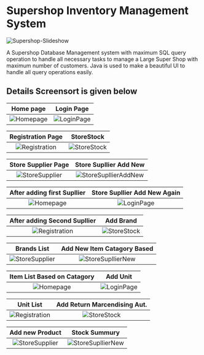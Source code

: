 # Supershop Inventory Management System

![Supershop-Slideshow](https://github.com/Shawon-Lodh/Supershop-Management-System/blob/master/Overview_screensort/Total_software_Slideshow.gif)

A Supershop Database Management system with maximum SQL query operation to handle all necessary tasks to manage a Large Super Shop with maximum number of customers. Java is used to make a beautiful UI to handle all query operations easily.

## Details Screensort is given below

Home page                  |  Login Page
:-------------------------:|:-------------------------:
![Homepage](https://github.com/Shawon-Lodh/Supershop-Management-System/blob/master/Overview_screensort/Image_no_1_HomePage.png)  |  ![LoginPage](https://github.com/Shawon-Lodh/Supershop-Management-System/blob/master/Overview_screensort/Image_no_2_LoginPage.png)

Registration Page          |  StoreStock
:-------------------------:|:-------------------------:
![Registration](https://github.com/Shawon-Lodh/Supershop-Management-System/blob/master/Overview_screensort/Image_no_3_Registration.png)  |  ![StoreStock](https://github.com/Shawon-Lodh/Supershop-Management-System/blob/master/Overview_screensort/Image_no_4_StoreStock.png)

Store Supplier Page        |  Store Supllier Add New
:-------------------------:|:-------------------------:
![StoreSupplier](https://github.com/Shawon-Lodh/Supershop-Management-System/blob/master/Overview_screensort/Image_no_5_StoreSupplier.png)  |  ![StoreSupllierAddNew](https://github.com/Shawon-Lodh/Supershop-Management-System/blob/master/Overview_screensort/Image_no_6_StoreSupllierNew.png)

After adding first Supllier|  Store Supllier Add New Again
:-------------------------:|:-------------------------:
![Homepage](https://github.com/Shawon-Lodh/Supershop-Management-System/blob/master/Overview_screensort/Image_no_7_StoreSupllier.png)  |  ![LoginPage](https://github.com/Shawon-Lodh/Supershop-Management-System/blob/master/Overview_screensort/Image_no_8_StoreSupllierNew.png)

After adding Second Supllier|  Add Brand
:--------------------------:|:-------------------------:
![Registration](https://github.com/Shawon-Lodh/Supershop-Management-System/blob/master/Overview_screensort/Image_no_9_StoreSupllier.png)  |  ![StoreStock](https://github.com/Shawon-Lodh/Supershop-Management-System/blob/master/Overview_screensort/Image_no_10_StoreBrandNew.png)

Brands List                |  Add New Item Catagory Based
:-------------------------:|:-------------------------:
![StoreSupplier](https://github.com/Shawon-Lodh/Supershop-Management-System/blob/master/Overview_screensort/Image_no_11_StoreBrand.png)  |  ![StoreSupllierNew](https://github.com/Shawon-Lodh/Supershop-Management-System/blob/master/Overview_screensort/Image_no_12_StoreCatNew.png)

Item List Based on Catagory |  Add Unit
:--------------------------:|:-------------------------:
![Homepage](https://github.com/Shawon-Lodh/Supershop-Management-System/blob/master/Overview_screensort/Image_no_13_StoreCat.png)  |  ![LoginPage](https://github.com/Shawon-Lodh/Supershop-Management-System/blob/master/Overview_screensort/Image_no_14_StoreUnit.png)

Unit List	            |  Add Return Marcendising Aut.
:--------------------------:|:-------------------------:
![Registration](https://github.com/Shawon-Lodh/Supershop-Management-System/blob/master/Overview_screensort/Image_no_15_StoreUnit.png)  |  ![StoreStock](https://github.com/Shawon-Lodh/Supershop-Management-System/blob/master/Overview_screensort/Image_no_16_StoreRMANew.png)

Add new Product               |  Stock Summury
:-------------------------:|:-------------------------:
![StoreSupplier](https://github.com/Shawon-Lodh/Supershop-Management-System/blob/master/Overview_screensort/Image_no_17_StoreProductNew.png)  |  ![StoreSupllierNew](https://github.com/Shawon-Lodh/Supershop-Management-System/blob/master/Overview_screensort/Image_no_18_StoreProduct.png)